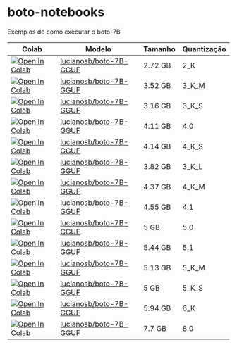 # boto-notebooks
Exemplos de como executar o boto-7B

| Colab | Modelo | Tamanho | Quantização 
| --- | --- | --- | --- |
| [![Open In Colab](https://colab.research.google.com/assets/colab-badge.svg)](https://colab.research.google.com/github/lucianosb/boto-notebooks/blob/main/boto-7B/boto_7b_llamacpp_2_k.ipynb) | [lucianosb/boto-7B-GGUF](https://huggingface.co/lucianosb/boto-7B-GGUF) | 2.72 GB | 2_K |
| [![Open In Colab](https://colab.research.google.com/assets/colab-badge.svg)](https://colab.research.google.com/github/lucianosb/boto-notebooks/blob/main/boto-7B/boto_7b_llamacpp_3_k_m.ipynb) | [lucianosb/boto-7B-GGUF](https://huggingface.co/lucianosb/boto-7B-GGUF) | 3.52 GB | 3_K_M |
| [![Open In Colab](https://colab.research.google.com/assets/colab-badge.svg)](https://colab.research.google.com/github/lucianosb/boto-notebooks/blob/main/boto-7B/boto_7b_llamacpp_3_k_s.ipynb) | [lucianosb/boto-7B-GGUF](https://huggingface.co/lucianosb/boto-7B-GGUF) | 3.16 GB | 3_K_S |
| [![Open In Colab](https://colab.research.google.com/assets/colab-badge.svg)](https://colab.research.google.com/github/lucianosb/boto-notebooks/blob/main/boto-7B/boto_7b_llamacpp_4_0.ipynb) | [lucianosb/boto-7B-GGUF](https://huggingface.co/lucianosb/boto-7B-GGUF) | 4.11 GB | 4.0 |
| [![Open In Colab](https://colab.research.google.com/assets/colab-badge.svg)](https://colab.research.google.com/github/lucianosb/boto-notebooks/blob/main/boto-7B/boto_7b_llamacpp_4_k_s.ipynb) | [lucianosb/boto-7B-GGUF](https://huggingface.co/lucianosb/boto-7B-GGUF) | 4.14 GB | 4_K_S |
| [![Open In Colab](https://colab.research.google.com/assets/colab-badge.svg)](https://colab.research.google.com/github/lucianosb/boto-notebooks/blob/main/boto-7B/boto_7b_llamacpp_3_k_l.ipynb) | [lucianosb/boto-7B-GGUF](https://huggingface.co/lucianosb/boto-7B-GGUF) | 3.82 GB | 3_K_L |
| [![Open In Colab](https://colab.research.google.com/assets/colab-badge.svg)](https://colab.research.google.com/github/lucianosb/boto-notebooks/blob/main/boto-7B/boto_7b_llamacpp_4_k_m.ipynb) | [lucianosb/boto-7B-GGUF](https://huggingface.co/lucianosb/boto-7B-GGUF) | 4.37 GB | 4_K_M |
| [![Open In Colab](https://colab.research.google.com/assets/colab-badge.svg)](https://colab.research.google.com/github/lucianosb/boto-notebooks/blob/main/boto-7B/boto_7b_llamacpp_4_1.ipynb) | [lucianosb/boto-7B-GGUF](https://huggingface.co/lucianosb/boto-7B-GGUF) | 4.55 GB | 4.1 |
| [![Open In Colab](https://colab.research.google.com/assets/colab-badge.svg)](https://colab.research.google.com/github/lucianosb/boto-notebooks/blob/main/boto-7B/boto_7b_llamacpp_5_0.ipynb) | [lucianosb/boto-7B-GGUF](https://huggingface.co/lucianosb/boto-7B-GGUF) | 5 GB | 5.0 |
| [![Open In Colab](https://colab.research.google.com/assets/colab-badge.svg)](https://colab.research.google.com/github/lucianosb/boto-notebooks/blob/main/boto-7B/boto_7b_llamacpp_5_1.ipynb) | [lucianosb/boto-7B-GGUF](https://huggingface.co/lucianosb/boto-7B-GGUF) | 5.44 GB | 5.1 |
| [![Open In Colab](https://colab.research.google.com/assets/colab-badge.svg)](https://colab.research.google.com/github/lucianosb/boto-notebooks/blob/main/boto-7B/boto_7b_llamacpp_5_k_m.ipynb) | [lucianosb/boto-7B-GGUF](https://huggingface.co/lucianosb/boto-7B-GGUF) | 5.13 GB | 5_K_M |
| [![Open In Colab](https://colab.research.google.com/assets/colab-badge.svg)](https://colab.research.google.com/github/lucianosb/boto-notebooks/blob/main/boto-7B/boto_7b_llamacpp_5_k_s.ipynb) | [lucianosb/boto-7B-GGUF](https://huggingface.co/lucianosb/boto-7B-GGUF) | 5 GB | 5_K_S |
| [![Open In Colab](https://colab.research.google.com/assets/colab-badge.svg)](https://colab.research.google.com/github/lucianosb/boto-notebooks/blob/main/boto-7B/boto_7b_llamacpp_6_k.ipynb) | [lucianosb/boto-7B-GGUF](https://huggingface.co/lucianosb/boto-7B-GGUF) | 5.94 GB | 6_K |
| [![Open In Colab](https://colab.research.google.com/assets/colab-badge.svg)](https://colab.research.google.com/github/lucianosb/boto-notebooks/blob/main/boto-7B/boto_7b_llamacpp_8_0.ipynb) | [lucianosb/boto-7B-GGUF](https://huggingface.co/lucianosb/boto-7B-GGUF) | 7.7 GB | 8.0 |

